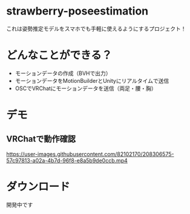# strawberry-poseestimation
これは姿勢推定モデルをスマホでも手軽に使えるようにするプロジェクト！

# どんなことができる？
* モーションデータの作成（BVHで出力）
* モーションデータをMotionBuilderとUnityにリアルタイムで送信
* OSCでVRChatにモーションデータを送信（両足・腰・胸）

# デモ
## VRChatで動作確認
https://user-images.githubusercontent.com/82102170/208306575-57c97813-a02a-4b7d-96f8-e8a5b9de0ccb.mp4

# ダウンロード
開発中です

